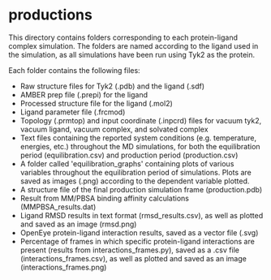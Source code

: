 # productions

This directory contains folders corresponding to each protein-ligand complex simulation. The folders are named according to the ligand used in the simulation, as all simulations have been run using Tyk2 as the protein.

Each folder contains the following files:
- Raw structure files for Tyk2 (.pdb) and the ligand (.sdf)
- AMBER prep file (.prepi) for the ligand
- Processed structure file for the ligand (.mol2)
- Ligand parameter file (.frcmod)
- Topology (.prmtop) and input coordinate (.inpcrd) files for vacuum tyk2, vacuum ligand, vacuum complex, and solvated complex
- Text files containing the reported system conditions (e.g. temperature, energies, etc.) throughout the MD simulations, for both the equilibration period (equilibration.csv) and production period (production.csv)
- A folder called 'equilibration_graphs' containing plots of various variables throughout the equilibration period of simulations. Plots are saved as images (.png) according to the dependent variable plotted.
- A structure file of the final production simulation frame (production.pdb)
- Result from MM/PBSA binding affinity calculations (MMPBSA_results.dat)
- Ligand RMSD results in text format (rmsd_results.csv), as well as plotted and saved as an image (rmsd.png)
- OpenEye protein-ligand interaction results, saved as a vector file (.svg)
- Percentage of frames in which specific protein-ligand interactions are present (results from interactions_frames.py), saved as a .csv file (interactions_frames.csv), as well as plotted and saved as an image (interactions_frames.png)
